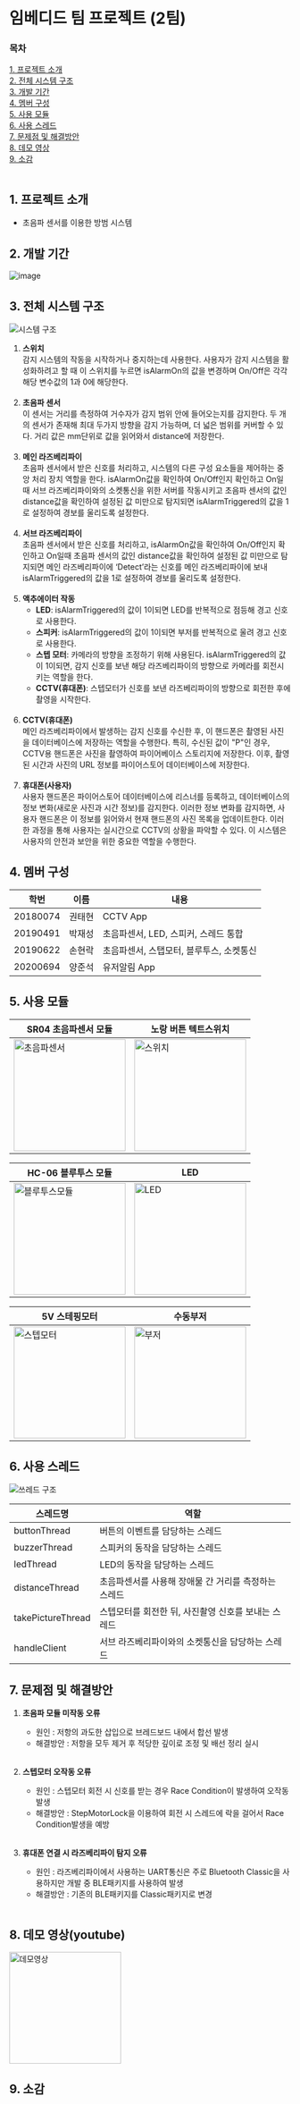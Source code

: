 # 임베디드 팀 프로젝트 (2팀)

### 목차
[1. 프로젝트 소개](#1-프로젝트-소개)<br/>
[2. 전체 시스템 구조](#2-전체-시스템-구조)<br/>
[3. 개발 기간](#3-개발-기간)<br/>
[4. 멤버 구성](#4-멤버-구성)<br/>
[5. 사용 모듈](#5-사용-모듈)<br/>
[6. 사용 스레드](#6-사용-스레드)<br/>
[7. 문제점 및 해결방안](#7-문제점-및-해결방안)<br/> 
[8. 데모 영상](#8-데모-영상)<br/>
[9. 소감](#9-소감)<br/><br/>

## 1. 프로젝트 소개
- 초음파 센서를 이용한 방범 시스템

## 2. 개발 기간
![image](https://github.com/YJunSuk/Safe_Guard/assets/42082748/9f95fd13-5072-499d-94f1-312cfaab54ba)

## 3. 전체 시스템 구조
![시스템 구조](https://lh7-us.googleusercontent.com/8sgYoFK8dgrUsec9hG7DIF7kPEJnbWSt5gWRpa_N-LG2o8tDMMLHd2ww23hG28vNvqyvWT6K2FgXHSqqfSay_bh57wjXuVBv8pTXKvZQvQvKyuGJtqrPr8bfm0O86Ni9XK_h-6JxU1EVswLHen--MTy7YQ=s2048)

1. **스위치** <br/>
감지 시스템의 작동을 시작하거나 중지하는데 사용한다. 사용자가 감지 시스템을 활성화하려고 할 때 이 스위치를 누르면 isAlarmOn의 값을 변경하며 On/Off은 각각 해당 변수값의 1과 0에 해당한다.<br/><br/>
2. **초음파 센서** <br/>
이 센서는 거리를 측정하여 거수자가 감지 범위 안에 들어오는지를 감지한다. 두 개의 센서가 존재해 최대 두가지 방향을 감지 가능하며, 더 넓은 범위를 커버할 수 있다. 거리 값은 mm단위로 값을 읽어와서 distance에 저장한다. <br/><br/>
3. **메인 라즈베리파이** <br/>
초음파 센서에서 받은 신호를 처리하고, 시스템의 다른 구성 요소들을 제어하는 중앙 처리 장치 역할을 한다. isAlarmOn값을 확인하여 On/Off인지 확인하고 On일때 서브 라즈베리파이와의 소켓통신을 위한 서버를 작동시키고 초음파 센서의 값인 distance값을 확인하여 설정된 값 미만으로 탐지되면 isAlarmTriggered의 값을 1로 설정하여 경보를 울리도록 설정한다.<br/><br/>
4. **서브 라즈베리파이** <br/>
초음파 센서에서 받은 신호를 처리하고, isAlarmOn값을 확인하여 On/Off인지 확인하고 On일때 초음파 센서의 값인 distance값을 확인하여 설정된 값 미만으로 탐지되면 메인 라즈베리파이에 ‘Detect’라는 신호를 메인 라즈베리파이에 보내 isAlarmTriggered의 값을 1로 설정하여 경보를 울리도록 설정한다. <br/><br/>
5. **액추에이터 작동**
   - **LED**: isAlarmTriggered의 값이 1이되면 LED를 반복적으로 점등해 경고 신호로 사용한다.
   - **스피커**: isAlarmTriggered의 값이 1이되면 부저를 반복적으로 울려 경고 신호로 사용한다.
   - **스텝 모터**: 카메라의 방향을 조정하기 위해 사용된다. isAlarmTriggered의 값이 1이되면, 감지 신호를 보낸 해당 라즈베리파이의 방향으로 카메라를 회전시키는 역할을 한다.  
   - **CCTV(휴대폰)**: 스텝모터가 신호를 보낸 라즈베리파이의 방향으로 회전한 후에 촬영을 시작한다.<br/><br/>
6. **CCTV(휴대폰)** <br/>
메인 라즈베리파이에서 발생하는 감지 신호를 수신한 후, 이 핸드폰은 촬영된 사진을 데이터베이스에 저장하는 역할을 수행한다. 특히, 수신된 값이 "P"인 경우, CCTV용 핸드폰은 사진을 촬영하여 파이어베이스 스토리지에 저장한다. 이후, 촬영된 시간과 사진의 URL 정보를 파이어스토어 데이터베이스에 저장한다.<br/><br/>
7. **휴대폰(사용자)** <br/>
사용자 핸드폰은 파이어스토어 데이터베이스에 리스너를 등록하고, 데이터베이스의 정보 변화(새로운 사진과 시간 정보)를 감지한다. 이러한 정보 변화를 감지하면, 사용자 핸드폰은 이 정보를 읽어와서 현재 핸드폰의 사진 목록을 업데이트한다. 이러한 과정을 통해 사용자는 실시간으로 CCTV의 상황을 파악할 수 있다. 이 시스템은 사용자의 안전과 보안을 위한 중요한 역할을 수행한다.

## 4. 멤버 구성

| 학번     | 이름   | 내용 |
| -------- | ------ | ---- |
| 20180074 | 권태현 |  CCTV App    |
| 20190491 | 박재성 |  초음파센서, LED, 스피커, 스레드 통합     |
| 20190622 | 손현락 |  초음파센서, 스탭모터, 블루투스, 소켓통신    |
| 20200694 | 양준석 |  유저알림 App    |<br/>

## 5. 사용 모듈
| SR04 초음파센서 모듈 | 노랑 버튼 텍트스위치 |
| --- | --- |
|<img src="https://github.com/Mne-pr/Safe_Guard/assets/42082748/48db0c2e-af33-4713-ba6f-a9d25ddfe0a8" width="200" alt="초음파센서"> | <img src="https://github.com/Mne-pr/Safe_Guard/assets/42082748/e4c7afa8-1707-4690-8b4f-07064eab940a" width="200" height="200" alt="스위치">|

|HC-06 블루투스 모듈|LED|
|--|--|
|<img src="https://github.com/YJunSuk/Safe_Guard/assets/42082748/65b9af80-f1bf-4ac6-b6fa-02da6d186d5c" width="200" alt="블루투스모듈">|<img src="https://github.com/YJunSuk/Safe_Guard/assets/42082748/981651c1-29e4-454e-82ba-ab1a1264e1eb" width="200" alt="LED">|

|5V 스테핑모터|수동부저|
|--|--|
|<img src="https://github.com/YJunSuk/Safe_Guard/assets/42082748/089bfa37-0518-4a37-83dc-ff85223a6ec6" width="200" height="200" alt="스텝모터">|<img src="https://github.com/YJunSuk/Safe_Guard/assets/42082748/57cddefd-9733-47fe-ba49-6abbd54907dc" width="200" alt="부저">|

## 6. 사용 스레드
![쓰레드 구조](https://github.com/YJunSuk/Safe_Guard/assets/117419920/47222bfc-4c09-41c0-ac82-2e0be854103d)

| 스레드명            | 역할 |
| ----------------- | ---- |
| buttonThread      |    버튼의 이벤트를 담당하는 스레드  |
| buzzerThread      |   스피커의 동작을 담당하는 스레드   |
| ledThread         |   LED의 동작을 담당하는 스레드    |
| distanceThread    |  초음파센서를 사용해 장애물 간 거리를 측정하는 스레드    |
| takePictureThread |  스텝모터를 회전한 뒤, 사진촬영 신호를 보내는 스레드    |
| handleClient      |    서브 라즈베리파이와의 소켓통신을 담당하는 스레드  |


## 7. 문제점 및 해결방안
1. **초음파 모듈 미작동 오류**</br>
   - 원인 : 저항의 과도한 삽입으로 브레드보드 내에서 합선 발생</br>
   - 해결방안 : 저항을 모두 제거 후 적당한 깊이로 조정 및 배선 정리 실시</br></br>
   
2. **스텝모터 오작동 오류**</br>
   - 원인 : 스텝모터 회전 시 신호를 받는 경우 Race Condition이 발생하여 오작동 발생</br>
   - 해결방안 : StepMotorLock을 이용하여 회전 시 스레드에 락을 걸어서 Race Condition발생을 예방</br></br>
   
3. **휴대폰 연결 시 라즈베리파이 탐지 오류**</br>
   - 원인 : 라즈베리파이에서 사용하는 UART통신은 주로 Bluetooth Classic을 사용하지만 개발 중 BLE패키지를 사용하여 발생</br>
   - 해결방안 : 기존의 BLE패키지를 Classic패키지로 변경</br></br>

## 8. 데모 영상(youtube)

<a href="https://youtube.com/shorts/1B8Lb1gBz9w?feature=share" target="_blank">
  <img src="https://github.com/YJunSuk/Safe_Guard/assets/42082748/b981be05-4f95-40a6-91f6-170bfebb0e09" width="200" alt="데모영상">
</a>


## 9. 소감
